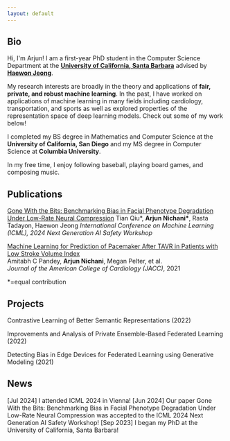 ```yaml
---
layout: default
---
```


## Bio

Hi, I'm Arjun! I am a first-year PhD student in the Computer Science Department at the **[University of California, Santa Barbara](https://www.ucsb.edu/)** advised by **[Haewon Jeong](https://www.haewonjeong.com/)**.

My research interests are broadly in the theory and applications of **fair, private, and robust machine learning**. In the past, I have worked on applications of machine learning in many fields including cardiology, transportation, and sports as well as explored properties of the representation space of deep learning models. Check out some of my work below!

I completed my BS degree in Mathematics and Computer Science at the **University of California, San Diego** and my MS degree in Computer Science at **Columbia University**.

In my free time, I enjoy following baseball, playing board games, and composing music.





## Publications

[Gone With the Bits: Benchmarking Bias in Facial Phenotype Degradation Under Low-Rate Neural Compression](https://openreview.net/forum?id=zIrvyQdIG4)
Tian Qiu\*, **Arjun Nichani\***, Rasta Tadayon, Haewon Jeong
*International Conference on Machine Learning (ICML), 2024*
*Next Generation AI Safety Workshop*

[Machine Learning for Prediction of Pacemaker After TAVR in Patients with Low Stroke Volume Index](https://www.jacc.org/doi/full/10.1016/S0735-1097%2821%2902541-9)  
Amitabh C Pandey, **Arjun Nichani**, Megan Pelter, et al.  
*Journal of the American College of Cardiology (JACC)*, 2021

\*=equal contribution

## Projects

Contrastive Learning of Better Semantic Representations (2022)

Improvements and Analysis of Private Ensemble-Based Federated Learning (2022)

Detecting Bias in Edge Devices for Federated Learning using Generative Modeling (2021)


## News

[Jul 2024] I attended ICML 2024 in Vienna!
[Jun 2024] Our paper Gone With the Bits: Benchmarking Bias in Facial Phenotype Degradation Under Low-Rate Neural Compression was accepted to the ICML 2024 Next Generation AI Safety Workshop!
[Sep 2023] I began my PhD at the University of California, Santa Barbara!
